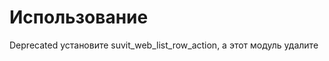 ﻿
Использование
========================

Deprecated установите suvit_web_list_row_action, а этот модуль удалите
